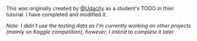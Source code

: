 This was originally created by [@Udacity](https://github.com/udacity/DL_PyTorch) as a student's TODO in thier tutorial. I have completed and modified it. 

*Note: I didn't use the testing data as I'm currently working on other projects (mainly on Kaggle competition), however, I intend to complete it later*